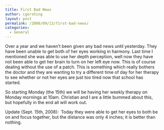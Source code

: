 ```yaml
---
title: First Bad News
author: cgorshing
layout: post
permalink: /2008/09/13/first-bad-news/
categories:
  - General
---
```

Over a year and we haven&#8217;t been given any bad news until yesterday. They have been unable to get both of her eyes working in harmony. Last time I mentioned she was able to use her depth perception, well now they have not been able to get her brain to turn on her left eye now. This is of course dealing without the use of a patch. This is something which really bothers the doctor and they are wanting to try a different time of day for her therapy to see whether or not her eyes are just too tired now that school has started.

So starting Monday (the 15th) we will be having her weekly therapy on Monday mornings at 10am. Christian and I are a little bummed about this, but hopefully in the end all will work out.

Update (Sept. 15th, 2008):  Today they were able to get her eyes to both be on and focus together, but the distance was only 4 inches; it is better than nothing.
